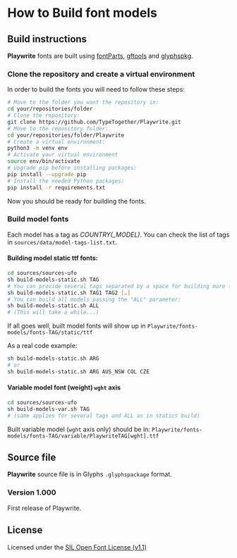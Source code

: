 # How to Build font models

## Build instructions

**Playwrite** fonts are built using [fontParts](https://github.com/robotools/fontParts), [gftools](https://github.com/googlefonts/gftools) and [glyphspkg](https://github.com/jenskutilek/glyphspkg).

### Clone the repository and create a virtual environment

In order to build the fonts you will need to follow these steps:

```sh
# Move to the folder you want the repository in:
cd your/repositories/folder
# Clone the repository:
git clone https://github.com/TypeTogether/Playwrite.git
# Move to the repository folder:
cd your/repositories/folder/Playwrite
# Create a virtual environment:
python3 -m venv env
# Activate your virtual environment
source env/bin/activate
# Upgrade pip before installing packages:
pip install --upgrade pip
# Install the needed Python packages:
pip install -r requirements.txt
```

Now you should be ready for building the fonts.

### Build model fonts

Each model has a tag as *COUNTRY(_MODEL)*. You can check the list of tags in `sources/data/model-tags-list.txt`.

#### Building model static ttf fonts:

```sh
cd sources/sources-ufo
sh build-models-static.sh TAG
# You can provide several tags separated by a space for building more than just one:
sh build-models-static.sh TAG1 TAG2 […]
# You can build all models passing the "ALL" parameter:
sh build-models-static.sh ALL
# (This will take a while...)
```

If all goes well, built model fonts will show up in `Playwrite/fonts-models/fonts-TAG/static/ttf`

As a real code example:

```sh
sh build-models-static.sh ARG
# or
sh build-models-static.sh ARG AUS_NSW COL CZE
```

#### Variable model font (weight) `wght` axis

```sh
cd sources/sources-ufo
sh build-models-var.sh TAG
# (same applies for several tags and ALL as in statics build)
```

Built variable model (`wght` axis only) should be in: `Playwrite/fonts-models/fonts-TAG/variable/PlaywriteTAG[wght].ttf`

## Source file

**Playwrite** source file is in Glyphs `.glyphspackage` format.

### Version 1.000
First release of Playwrite.

## License

Licensed under the [SIL Open Font License (v1.1)](https://scripts.sil.org/cms/scripts/page.php?site_id=nrsi&id=OFL)
